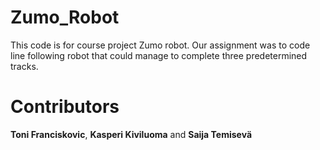 # Zumo_Robot
This code is for course project Zumo robot. Our assignment was to code line following robot that could manage to complete three predetermined tracks.




# Contributors
**Toni Franciskovic**, **Kasperi Kiviluoma** and **Saija Temisevä**
